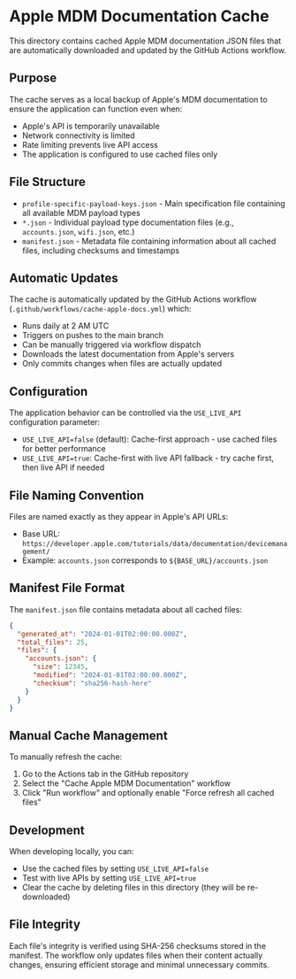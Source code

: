 # Apple MDM Documentation Cache

This directory contains cached Apple MDM documentation JSON files that are automatically downloaded and updated by the GitHub Actions workflow.

## Purpose

The cache serves as a local backup of Apple's MDM documentation to ensure the application can function even when:
- Apple's API is temporarily unavailable
- Network connectivity is limited
- Rate limiting prevents live API access
- The application is configured to use cached files only

## File Structure

- `profile-specific-payload-keys.json` - Main specification file containing all available MDM payload types
- `*.json` - Individual payload type documentation files (e.g., `accounts.json`, `wifi.json`, etc.)
- `manifest.json` - Metadata file containing information about all cached files, including checksums and timestamps

## Automatic Updates

The cache is automatically updated by the GitHub Actions workflow (`.github/workflows/cache-apple-docs.yml`) which:
- Runs daily at 2 AM UTC
- Triggers on pushes to the main branch
- Can be manually triggered via workflow dispatch
- Downloads the latest documentation from Apple's servers
- Only commits changes when files are actually updated

## Configuration

The application behavior can be controlled via the `USE_LIVE_API` configuration parameter:
- `USE_LIVE_API=false` (default): Cache-first approach - use cached files for better performance
- `USE_LIVE_API=true`: Cache-first with live API fallback - try cache first, then live API if needed

## File Naming Convention

Files are named exactly as they appear in Apple's API URLs:
- Base URL: `https://developer.apple.com/tutorials/data/documentation/devicemanagement/`
- Example: `accounts.json` corresponds to `${BASE_URL}/accounts.json`

## Manifest File Format

The `manifest.json` file contains metadata about all cached files:

```json
{
  "generated_at": "2024-01-01T02:00:00.000Z",
  "total_files": 25,
  "files": {
    "accounts.json": {
      "size": 12345,
      "modified": "2024-01-01T02:00:00.000Z",
      "checksum": "sha256-hash-here"
    }
  }
}
```

## Manual Cache Management

To manually refresh the cache:
1. Go to the Actions tab in the GitHub repository
2. Select the "Cache Apple MDM Documentation" workflow
3. Click "Run workflow" and optionally enable "Force refresh all cached files"

## Development

When developing locally, you can:
- Use the cached files by setting `USE_LIVE_API=false`
- Test with live APIs by setting `USE_LIVE_API=true`
- Clear the cache by deleting files in this directory (they will be re-downloaded)

## File Integrity

Each file's integrity is verified using SHA-256 checksums stored in the manifest. The workflow only updates files when their content actually changes, ensuring efficient storage and minimal unnecessary commits.
